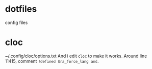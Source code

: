 # dotfiles
config files

# cloc
~/.config/cloc/options.txt
And i edit `cloc` to make it works.
Around line 11415, comment `!defined $ra_force_lang and`.
